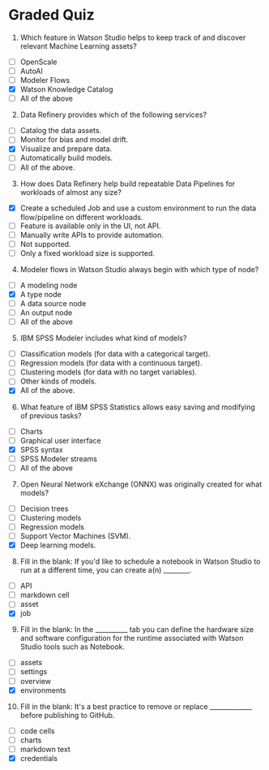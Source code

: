 # Graded Quiz

1. Which feature in Watson Studio helps to keep track of and discover relevant Machine Learning assets?
- [ ] OpenScale
- [ ] AutoAI
- [ ] Modeler Flows
- [x] Watson Knowledge Catalog
- [ ] All of the above

2. Data Refinery provides which of the following services?
- [ ] Catalog the data assets.
- [ ] Monitor for bias and model drift.
- [x] Visualize and prepare data.
- [ ] Automatically build models.
- [ ] All of the above.

3. How does Data Refinery help build repeatable Data Pipelines for workloads of almost any size?
- [x] Create a scheduled Job and use a custom environment to run the data flow/pipeline on different workloads.
- [ ] Feature is available only in the UI, not API.
- [ ] Manually write APIs to provide automation.
- [ ] Not supported.
- [ ] Only a fixed workload size is supported.

4. Modeler flows in Watson Studio always begin with which type of node?
- [ ] A modeling node
- [x] A type node
- [ ] A data source node
- [ ] An output node
- [ ] All of the above

5. IBM SPSS Modeler includes what kind of models?
- [ ] Classification models (for data with a categorical target).
- [ ] Regression models (for data with a continuous target).
- [ ] Clustering models (for data with no target variables).
- [ ] Other kinds of models.
- [x] All of the above.

6. What feature of IBM SPSS Statistics allows easy saving and modifying of previous tasks?
- [ ] Charts
- [ ] Graphical user interface
- [x] SPSS syntax
- [ ] SPSS Modeler streams
- [ ] All of the above

7. Open Neural Network eXchange (ONNX) was originally created for what models?
- [ ] Decision trees
- [ ] Clustering models
- [ ] Regression models
- [ ] Support Vector Machines (SVM).
- [x] Deep learning models.

8. Fill in the blank: If you'd like to schedule a notebook in Watson Studio to run at a different time, you can create a(n) ________.
- [ ] API
- [ ] markdown cell
- [ ] asset
- [x] job

9. Fill in the blank: In the __________ tab you can define the hardware size and software configuration for the runtime associated with Watson Studio tools such as Notebook.
- [ ] assets
- [ ] settings
- [ ] overview
- [x] environments

10. Fill in the blank: It's a best practice to remove or replace _____________ before publishing to GitHub.
- [ ] code cells
- [ ] charts
- [ ] markdown text
- [x] credentials
